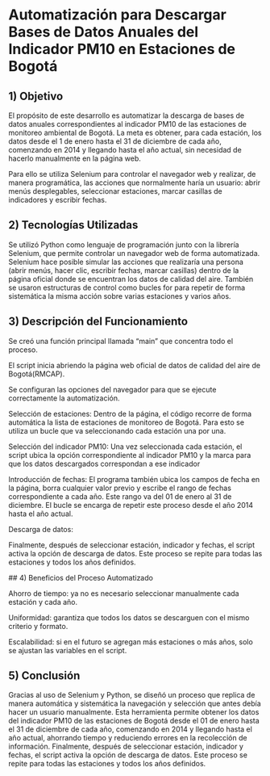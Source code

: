 # Automatización para Descargar Bases de Datos Anuales del Indicador PM10 en Estaciones de Bogotá

## 1) Objetivo

El propósito de este desarrollo es automatizar la descarga de bases de datos anuales correspondientes al indicador PM10 de las estaciones de monitoreo ambiental de Bogotá. La meta es obtener, para cada estación, los datos desde el 1 de enero hasta el 31 de diciembre de cada año, comenzando en 2014 y llegando hasta el año actual, sin necesidad de hacerlo manualmente en la página web.

Para ello se utiliza Selenium para controlar el navegador web y realizar, de manera programática, las acciones que normalmente haría un usuario: abrir menús desplegables, seleccionar estaciones, marcar casillas de indicadores y escribir fechas.


## 2) Tecnologías Utilizadas

Se utilizó Python como lenguaje de programación junto con la librería Selenium, que permite controlar un navegador web de forma automatizada. Selenium hace posible simular las acciones que realizaría una persona (abrir menús, hacer clic, escribir fechas, marcar casillas) dentro de la página oficial donde se encuentran los datos de calidad del aire.
También se usaron estructuras de control como bucles for para repetir de forma sistemática la misma acción sobre varias estaciones y varios años.


## 3) Descripción del Funcionamiento

Se creó una función principal llamada “main” que concentra todo el proceso.

El script inicia abriendo la página web oficial de datos de calidad del aire de Bogotá(RMCAP).

Se configuran las opciones del navegador para que se ejecute correctamente la automatización.

Selección de estaciones:
Dentro de la página, el código recorre de forma automática la lista de estaciones de monitoreo de Bogotá. Para esto se utiliza un bucle que va seleccionando cada estación una por una.

Selección del indicador PM10:
Una vez seleccionada cada estación, el script ubica la opción correspondiente al indicador PM10 y la marca para que los datos descargados correspondan a ese indicador

Introducción de fechas:
El programa también ubica los campos de fecha en la página, borra cualquier valor previo y escribe el rango de fechas correspondiente a cada año. Este rango va del 01 de enero al 31 de diciembre. El bucle se encarga de repetir este proceso desde el año 2014 hasta el año actual.

Descarga de datos:

Finalmente, después de seleccionar estación, indicador y fechas, el script activa la opción de descarga de datos. Este proceso se repite para todas las estaciones y todos los años definidos.


## 4) Beneficios del Proceso Automatizado

Ahorro de tiempo: ya no es necesario seleccionar manualmente cada estación y cada año.

Uniformidad: garantiza que todos los datos se descarguen con el mismo criterio y formato.

Escalabilidad: si en el futuro se agregan más estaciones o más años, solo se ajustan las variables en el script.




## 5) Conclusión

Gracias al uso de Selenium y Python, se diseñó un proceso que replica de manera automática y sistemática la navegación y selección que antes debía hacer un usuario manualmente.
Esta herramienta permite obtener los datos del indicador PM10 de las estaciones de Bogotá desde el 01 de enero hasta el 31 de diciembre de cada año, comenzando en 2014 y llegando hasta el año actual, ahorrando tiempo y reduciendo errores en la recolección de información.
Finalmente, después de seleccionar estación, indicador y fechas, el script activa la opción de descarga de datos. Este proceso se repite para todas las estaciones y todos los años definidos.
